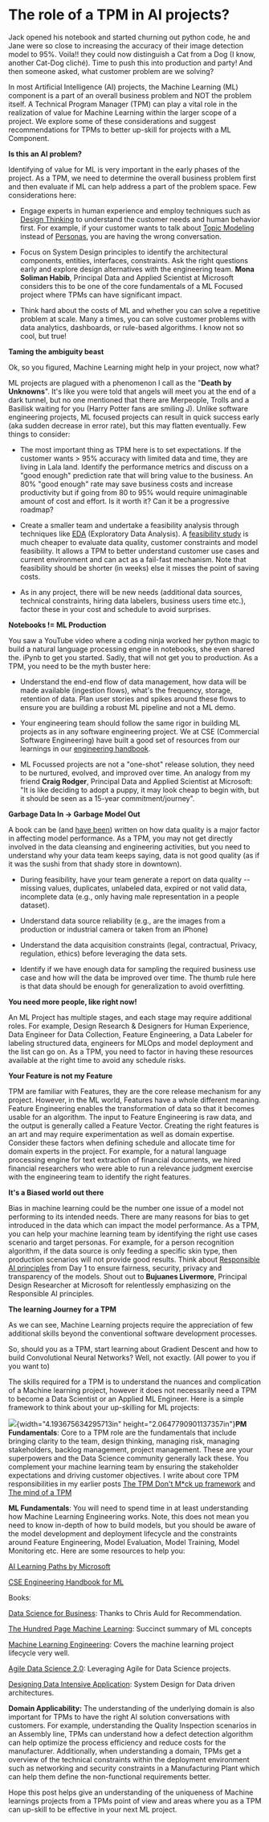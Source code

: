 # The role of a TPM in AI projects?

Jack opened his notebook and started churning out python code, he and
Jane were so close to increasing the accuracy of their image detection
model to 95%. Voila!! they could now distinguish a Cat from a Dog (I
know, another Cat-Dog cliché). Time to push this into production and
party! And then someone asked, what customer problem are we solving?

In most Artificial Intelligence (AI) projects, the Machine Learning (ML)
component is a part of an overall business problem and NOT the problem
itself. A Technical Program Manager (TPM) can play a vital role in the
realization of value for Machine Learning within the larger scope of a
project. We explore some of these considerations and suggest
recommendations for TPMs to better up-skill for projects with a ML
Component.

**Is this an AI problem?**

Identifying of value for ML is very important in the early phases of the
project. As a TPM, we need to determine the overall business problem
first and then evaluate if ML can help address a part of the problem
space. Few considerations here:

-   Engage experts in human experience and employ techniques such as
    [Design
    Thinking](https://www.ideou.com/blogs/inspiration/what-is-design-thinking)
    to understand the customer needs and human behavior first. For
    example, if your customer wants to talk about [Topic
    Modeling](https://en.wikipedia.org/wiki/Topic_model) instead of
    [Personas](https://en.wikipedia.org/wiki/Persona_(user_experience)),
    you are having the wrong conversation.

-   Focus on System Design principles to identify the architectural
    components, entities, interfaces, constraints. Ask the right
    questions early and explore design alternatives with the engineering
    team. **Mona Soliman Habib**, Principal Data and Applied Scientist
    at Microsoft considers this to be one of the core fundamentals of a
    ML Focused project where TPMs can have significant impact.

-   Think hard about the costs of ML and whether you can solve a
    repetitive problem at scale. Many a times, you can solve customer
    problems with data analytics, dashboards, or rule-based algorithms.
    I know not so cool, but true!

**Taming the ambiguity beast**

Ok, so you figured, Machine Learning might help in your project, now
what?

ML projects are plagued with a phenomenon I call as the "**Death by
Unknowns**". It's like you were told that angels will meet you at the
end of a dark tunnel, but no one mentioned that there are Merpeople,
Trolls and a Basilisk waiting for you (Harry Potter fans are smiling J).
Unlike software engineering projects, ML focused projects can result in
quick success early (aka sudden decrease in error rate), but this may
flatten eventually. Few things to consider:

-   The most important thing as TPM here is to set expectations. If the
    customer wants \> 95% accuracy with limited data and time, they are
    living in Lala land. Identify the performance metrics and discuss on
    a "good enough" prediction rate that will bring value to the
    business. An 80% "good enough" rate may save business costs and
    increase productivity but if going from 80 to 95% would require
    unimaginable amount of cost and effort. Is it worth it? Can it be a
    progressive roadmap?

-   Create a smaller team and undertake a feasibility analysis through
    techniques like
    [EDA](https://en.wikipedia.org/wiki/Exploratory_data_analysis)
    (Exploratory Data Analysis). A [feasibility
    study](https://microsoft.github.io/code-with-engineering-playbook/machine-learning/ml-feasibility-study/)
    is much cheaper to evaluate data quality, customer constraints and
    model feasibility. It allows a TPM to better understand customer use
    cases and current environment and can act as a fail-fast mechanism.
    Note that feasibility should be shorter (in weeks) else it misses
    the point of saving costs.

-   As in any project, there will be new needs (additional data sources,
    technical constraints, hiring data labelers, business users time
    etc.), factor these in your cost and schedule to avoid surprises.

**Notebooks != ML Production**

You saw a YouTube video where a coding ninja worked her python magic to
build a natural language processing engine in notebooks, she even shared
the. iPynb to get you started. Sadly, that will not get you to
production. As a TPM, you need to be the myth buster here:

-   Understand the end-end flow of data management, how data will be
    made available (ingestion flows), what's the frequency, storage,
    retention of data. Plan user stories and spikes around these flows
    to ensure you are building a robust ML pipeline and not a ML demo.

-   Your engineering team should follow the same rigor in building ML
    projects as in any software engineering project. We at CSE
    (Commercial Software Engineering) have built a good set of resources
    from our learnings in our [engineering
    handbook](https://microsoft.github.io/code-with-engineering-playbook/machine-learning/).

-   ML Focussed projects are not a "one-shot" release solution, they
    need to be nurtured, evolved, and improved over time. An analogy
    from my friend **Craig Rodger**, Principal Data and Applied
    Scientist at Microsoft: "It is like deciding to adopt a puppy, it
    may look cheap to begin with, but it should be seen as a 15-year
    commitment/journey".

**Garbage Data In -\> Garbage Model Out**

A book can be (and [have
been](https://www.amazon.com/s?k=Data+Cleaning+machine+learning&i=stripbooks-intl-ship&ref=nb_sb_noss))
written on how data quality is a major factor in affecting model
performance. As a TPM, you may not get directly involved in the data
cleansing and engineering activities, but you need to understand why
your data team keeps saying, data is not good quality (as if it was the
sushi from that shady store in downtown).

-   During feasibility, have your team generate a report on data quality
    -- missing values, duplicates, unlabeled data, expired or not valid
    data, incomplete data (e.g., only having male representation in a
    people dataset).

-   Understand data source reliability (e.g., are the images from a
    production or industrial camera or taken from an iPhone)

-   Understand the data acquisition constraints (legal, contractual,
    Privacy, regulation, ethics) before leveraging the data sets.

-   Identify if we have enough data for sampling the required business
    use case and how will the data be improved over time. The thumb rule
    here is that data should be enough for generalization to avoid
    overfitting.

**You need more people, like right now!**

An ML Project has multiple stages, and each stage may require additional
roles. For example, Design Research & Designers for Human Experience,
Data Engineer for Data Collection, Feature Engineering, a Data Labeler
for labeling structured data, engineers for MLOps and model deployment
and the list can go on. As a TPM, you need to factor in having these
resources available at the right time to avoid any schedule risks.

**Your Feature is not my Feature**

TPM are familiar with Features, they are the core release mechanism for
any project. However, in the ML world, Features have a whole different
meaning. Feature Engineering enables the transformation of data so that
it becomes usable for an algorithm. The input to Feature Engineering is
raw data, and the output is generally called a Feature Vector. Creating
the right features is an art and may require experimentation as well as
domain expertise. Consider these factors when defining schedule and
allocate time for domain experts in the project. For example, for a
natural language processing engine for text extraction of financial
documents, we hired financial researchers who were able to run a
relevance judgment exercise with the engineering team to identify the
right features.

**It's a Biased world out there**

Bias in machine learning could be the number one issue of a model not
performing to its intended needs. There are many reasons for bias to get
introduced in the data which can impact the model performance. As a TPM,
you can help your machine learning team by identifying the right use
cases scenario and target personas. For example, for a person
recognition algorithm, if the data source is only feeding a specific
skin type, then production scenarios will not provide good results.
Think about [Responsible AI
principles](https://www.microsoft.com/en-us/ai/responsible-ai?activetab=pivot1%3aprimaryr6)
from Day 1 to ensure fairness, security, privacy and transparency of the
models. Shout out to **Bujuanes Livermore**, Principal Design Researcher
at Microsoft for relentlessly emphasizing on the Responsible AI
principles.

**The learning Journey for a TPM**

As we can see, Machine Learning projects require the appreciation of few
additional skills beyond the conventional software development
processes.

So, should you as a TPM, start learning about Gradient Descent and how
to build Convolutional Neural Networks? Well, not exactly. (All power to
you if you want to)

The skills required for a TPM is to understand the nuances and
complication of a Machine learning project, however it does not
necessarily need a TPM to become a Data Scientist or an Applied ML
Engineer. Here is a simple framework to think about your up-skilling for
ML projects:

![](media/image1.png){width="4.193675634295713in"
height="2.0647790901137357in"}**PM Fundamentals**: Core to a TPM role
are the fundamentals that include bringing clarity to the team, design
thinking, managing risk, managing stakeholders, backlog management,
project management. These are your superpowers and the Data Science
community generally lack these. You complement your machine learning
team by ensuring the stakeholder expectations and driving customer
objectives. I write about core TPM responsibilities in my earlier posts
[The TPM Don't M\*ck up
framework](https://www.linkedin.com/pulse/tpm-dont-mck-up-framework-nikhil-sachdeva/)
and [The mind of a
TPM](https://www.linkedin.com/pulse/mind-technical-program-manager-nikhil-sachdeva/)

**ML Fundamentals**: You will need to spend time in at least
understanding how Machine Learning Engineering works. Note, this does
not mean you need to know in-depth of how to build models, but you
should be aware of the model development and deployment lifecycle and
the constraints around Feature Engineering, Model Evaluation, Model
Training, Model Monitoring etc. Here are some resources to help you:

[AI Learning Paths by
Microsoft](https://docs.microsoft.com/en-sg/learn/browse/?roles=ai-engineer&products=azure&resource_type=learning%20path&WT.mc_id=sitertzn_homepage_mslearn-banner-aischool)

[CSE Engineering Handbook for
ML](https://microsoft.github.io/code-with-engineering-playbook/machine-learning/)

Books:

[Data Science for
Business](https://www.amazon.com/Data-Science-Business-Data-Analytic-Thinking/dp/1449361323):
Thanks to Chris Auld for Recommendation.

[The Hundred Page Machine Learning](http://themlbook.com/): Succinct
summary of ML concepts

[Machine Learning Engineering](http://www.mlebook.com/wiki/doku.php):
Covers the machine learning project lifecycle very well.

[Agile Data Science
2.0](https://www.oreilly.com/library/view/agile-data-science/9781491960103/):
Leveraging Agile for Data Science projects.

[Designing Data Intensive
Application](https://www.amazon.com/Designing-Data-Intensive-Applications-Reliable-Maintainable/dp/1449373321/ref=sr_1_2?crid=2WH5HBIBGU6RI&keywords=system+design&qid=1647500771&sprefix=system+desi%2Caps%2C341&sr=8-2):
System Design for Data driven architectures.

**Domain Applicability:** The understanding of the underlying domain is
also important for TPMs to have the right AI solution conversations with
customers. For example, understanding the Quality Inspection scenarios
in an Assembly line, TPMs can understand how a defect detection
algorithm can help optimize the process efficiency and reduce costs for
the manufacturer. Additionally, when understanding a domain, TPMs get a
overview of the technical constraints within the deployment environment
such as networking and security constraints in a Manufacturing Plant
which can help them define the non-functional requirements better.

Hope this post helps give an understanding of the uniqueness of Machine
learnings projects from a TPMs point of view and areas where you as a
TPM can up-skill to be effective in your next ML project.

